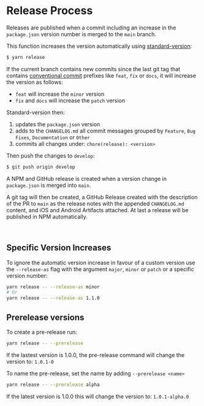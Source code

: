 # **Release Process**

Releases are published when a commit including an increase in the `package.json` version number is merged to the `main` branch.

This function increases the version automatically using [standard-version](https://github.com/conventional-changelog/standard-version):

```bash
$ yarn release
```

If the current branch contains new commits since the last git tag that contains [conventional commit](https://www.conventionalcommits.org/en/v1.0.0/) prefixes like `feat`, `fix` or `docs`, it will increase the version as follows:

- `feat` will increase the `minor` version
- `fix` and `docs` will increase the `patch` version

Standard-version then:

1. updates the `package.json` version
2. adds to the `CHANGELOG.md` all commit messages grouped by `Feature`, `Bug Fixes`, `Documentation` or `Other`
3. commits all changes under: `chore(release): <version>`

Then push the changes to `develop`:

```bash
$ git push origin develop
```

A NPM and GitHub release is created when a version change in `package.json` is merged into `main`.

A git tag will then be created, a GitHub Release created with the description of the PR to `main` as the release notes with the appended `CHANGELOG.md` content, and iOS and Android Artifacts attached.
At last a release will be published in NPM automatically.

&nbsp;

## Specific Version Increases

To ignore the automatic version increase in favour of a custom version use the `--release-as` flag with the argument `major`, `minor` or `patch` or a specific version number:

```bash
yarn release -- --release-as minor
# Or
yarn release -- --release-as 1.1.0
```

## Prerelease versions

To create a pre-release run:

```bash
yarn release -- --prerelease
```

If the lastest version is 1.0.0, the pre-release command will change the version to: `1.0.1-0`

To name the pre-release, set the name by adding `--prerelease <name>`

```bash
yarn release -- --prerelease alpha
```

If the latest version is 1.0.0 this will change the version to: `1.0.1-alpha.0`
